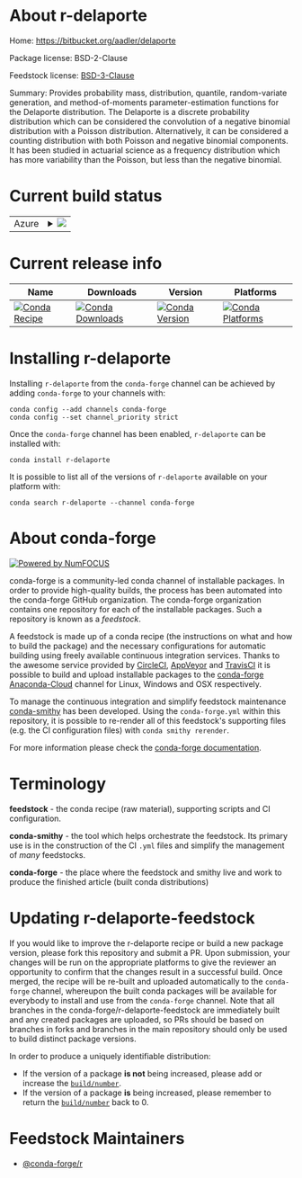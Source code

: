 About r-delaporte
=================

Home: https://bitbucket.org/aadler/delaporte

Package license: BSD-2-Clause

Feedstock license: [BSD-3-Clause](https://github.com/conda-forge/r-delaporte-feedstock/blob/master/LICENSE.txt)

Summary: Provides probability mass, distribution, quantile, random-variate generation, and method-of-moments parameter-estimation functions for the Delaporte distribution. The Delaporte is a discrete probability distribution which can be considered the convolution of a negative binomial distribution with a Poisson distribution. Alternatively, it can be considered a counting distribution with both Poisson and negative binomial components. It has been studied in actuarial science as a frequency distribution which has more variability than the Poisson, but less than the negative binomial.

Current build status
====================


<table>
    
  <tr>
    <td>Azure</td>
    <td>
      <details>
        <summary>
          <a href="https://dev.azure.com/conda-forge/feedstock-builds/_build/latest?definitionId=6024&branchName=master">
            <img src="https://dev.azure.com/conda-forge/feedstock-builds/_apis/build/status/r-delaporte-feedstock?branchName=master">
          </a>
        </summary>
        <table>
          <thead><tr><th>Variant</th><th>Status</th></tr></thead>
          <tbody><tr>
              <td>linux_64_r_base4.0</td>
              <td>
                <a href="https://dev.azure.com/conda-forge/feedstock-builds/_build/latest?definitionId=6024&branchName=master">
                  <img src="https://dev.azure.com/conda-forge/feedstock-builds/_apis/build/status/r-delaporte-feedstock?branchName=master&jobName=linux&configuration=linux_64_r_base4.0" alt="variant">
                </a>
              </td>
            </tr><tr>
              <td>linux_64_r_base4.1</td>
              <td>
                <a href="https://dev.azure.com/conda-forge/feedstock-builds/_build/latest?definitionId=6024&branchName=master">
                  <img src="https://dev.azure.com/conda-forge/feedstock-builds/_apis/build/status/r-delaporte-feedstock?branchName=master&jobName=linux&configuration=linux_64_r_base4.1" alt="variant">
                </a>
              </td>
            </tr><tr>
              <td>osx_64_r_base4.0</td>
              <td>
                <a href="https://dev.azure.com/conda-forge/feedstock-builds/_build/latest?definitionId=6024&branchName=master">
                  <img src="https://dev.azure.com/conda-forge/feedstock-builds/_apis/build/status/r-delaporte-feedstock?branchName=master&jobName=osx&configuration=osx_64_r_base4.0" alt="variant">
                </a>
              </td>
            </tr><tr>
              <td>osx_64_r_base4.1</td>
              <td>
                <a href="https://dev.azure.com/conda-forge/feedstock-builds/_build/latest?definitionId=6024&branchName=master">
                  <img src="https://dev.azure.com/conda-forge/feedstock-builds/_apis/build/status/r-delaporte-feedstock?branchName=master&jobName=osx&configuration=osx_64_r_base4.1" alt="variant">
                </a>
              </td>
            </tr><tr>
              <td>win_64_r_base4.0</td>
              <td>
                <a href="https://dev.azure.com/conda-forge/feedstock-builds/_build/latest?definitionId=6024&branchName=master">
                  <img src="https://dev.azure.com/conda-forge/feedstock-builds/_apis/build/status/r-delaporte-feedstock?branchName=master&jobName=win&configuration=win_64_r_base4.0" alt="variant">
                </a>
              </td>
            </tr><tr>
              <td>win_64_r_base4.1</td>
              <td>
                <a href="https://dev.azure.com/conda-forge/feedstock-builds/_build/latest?definitionId=6024&branchName=master">
                  <img src="https://dev.azure.com/conda-forge/feedstock-builds/_apis/build/status/r-delaporte-feedstock?branchName=master&jobName=win&configuration=win_64_r_base4.1" alt="variant">
                </a>
              </td>
            </tr>
          </tbody>
        </table>
      </details>
    </td>
  </tr>
</table>

Current release info
====================

| Name | Downloads | Version | Platforms |
| --- | --- | --- | --- |
| [![Conda Recipe](https://img.shields.io/badge/recipe-r--delaporte-green.svg)](https://anaconda.org/conda-forge/r-delaporte) | [![Conda Downloads](https://img.shields.io/conda/dn/conda-forge/r-delaporte.svg)](https://anaconda.org/conda-forge/r-delaporte) | [![Conda Version](https://img.shields.io/conda/vn/conda-forge/r-delaporte.svg)](https://anaconda.org/conda-forge/r-delaporte) | [![Conda Platforms](https://img.shields.io/conda/pn/conda-forge/r-delaporte.svg)](https://anaconda.org/conda-forge/r-delaporte) |

Installing r-delaporte
======================

Installing `r-delaporte` from the `conda-forge` channel can be achieved by adding `conda-forge` to your channels with:

```
conda config --add channels conda-forge
conda config --set channel_priority strict
```

Once the `conda-forge` channel has been enabled, `r-delaporte` can be installed with:

```
conda install r-delaporte
```

It is possible to list all of the versions of `r-delaporte` available on your platform with:

```
conda search r-delaporte --channel conda-forge
```


About conda-forge
=================

[![Powered by
NumFOCUS](https://img.shields.io/badge/powered%20by-NumFOCUS-orange.svg?style=flat&colorA=E1523D&colorB=007D8A)](https://numfocus.org)

conda-forge is a community-led conda channel of installable packages.
In order to provide high-quality builds, the process has been automated into the
conda-forge GitHub organization. The conda-forge organization contains one repository
for each of the installable packages. Such a repository is known as a *feedstock*.

A feedstock is made up of a conda recipe (the instructions on what and how to build
the package) and the necessary configurations for automatic building using freely
available continuous integration services. Thanks to the awesome service provided by
[CircleCI](https://circleci.com/), [AppVeyor](https://www.appveyor.com/)
and [TravisCI](https://travis-ci.com/) it is possible to build and upload installable
packages to the [conda-forge](https://anaconda.org/conda-forge)
[Anaconda-Cloud](https://anaconda.org/) channel for Linux, Windows and OSX respectively.

To manage the continuous integration and simplify feedstock maintenance
[conda-smithy](https://github.com/conda-forge/conda-smithy) has been developed.
Using the ``conda-forge.yml`` within this repository, it is possible to re-render all of
this feedstock's supporting files (e.g. the CI configuration files) with ``conda smithy rerender``.

For more information please check the [conda-forge documentation](https://conda-forge.org/docs/).

Terminology
===========

**feedstock** - the conda recipe (raw material), supporting scripts and CI configuration.

**conda-smithy** - the tool which helps orchestrate the feedstock.
                   Its primary use is in the construction of the CI ``.yml`` files
                   and simplify the management of *many* feedstocks.

**conda-forge** - the place where the feedstock and smithy live and work to
                  produce the finished article (built conda distributions)


Updating r-delaporte-feedstock
==============================

If you would like to improve the r-delaporte recipe or build a new
package version, please fork this repository and submit a PR. Upon submission,
your changes will be run on the appropriate platforms to give the reviewer an
opportunity to confirm that the changes result in a successful build. Once
merged, the recipe will be re-built and uploaded automatically to the
`conda-forge` channel, whereupon the built conda packages will be available for
everybody to install and use from the `conda-forge` channel.
Note that all branches in the conda-forge/r-delaporte-feedstock are
immediately built and any created packages are uploaded, so PRs should be based
on branches in forks and branches in the main repository should only be used to
build distinct package versions.

In order to produce a uniquely identifiable distribution:
 * If the version of a package **is not** being increased, please add or increase
   the [``build/number``](https://docs.conda.io/projects/conda-build/en/latest/resources/define-metadata.html#build-number-and-string).
 * If the version of a package **is** being increased, please remember to return
   the [``build/number``](https://docs.conda.io/projects/conda-build/en/latest/resources/define-metadata.html#build-number-and-string)
   back to 0.

Feedstock Maintainers
=====================

* [@conda-forge/r](https://github.com/conda-forge/r/)

